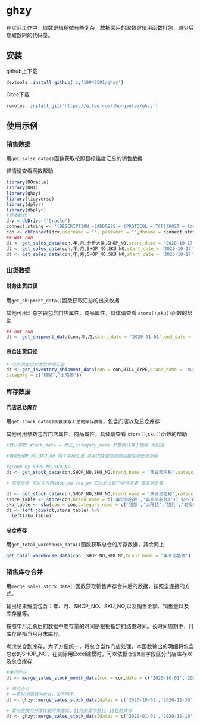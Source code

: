 # ghzy

在实际工作中，取数逻辑稍微有些复杂，故把常用的取数逻辑用函数打包，减少后期取数时的代码量。



## 安装

github上下载

```R
devtools::install_github('zyf19940501/ghzy')
```

Gitee下载

```R
remotes::install_git('https://gitee.com/zhongyufei/ghzy')
```



## 使用示例



### 销售数据

用`get_salse_data()`函数获取按照目标维度汇总的销售数据

详情请查看函数帮助

```R
library(ROracle)
library(DBI)
library(ghzy)
library(tidyverse)
library(dplyr)
library(dbplyr)
#连接数仓
drv <-dbDriver("Oracle")
connect.string <- '(DESCRIPTION =(ADDRESS = (PROTOCOL = TCP)(HOST = localhost)(PORT = 1521))(CONNECT_DATA = (SERVER = DEDICATED)(SERVICE_NAME = ghbi) ))'
con <- dbConnect(drv,username = "", password = "",dbname = connect.string)
## Not run
dt <- get_sales_data(con,年,月,分析大类,SHOP_NO,start_date = '2020-10-17',end_date = '2020-11-16',brand_name = '事业部名称',category_name = c('镜架','太阳镜'))
dt <- get_sales_data(con,年,月,SHOP_NO,SKU_NO,start_date = '2020-10-17',end_date = '2020-11-16',brand_name = '事业部名称1'，area_name = "华东")
dt <- get_sales_data(con,年,月,SHOP_NO,SKU_NO,start_date = '2020-10-17',end_date = '2020-11-16',brand_name = '事业部名称1',channel_type = "直营")
```



### 出货数据

#### 财务出货口径

用`get_shipment_data()`函数获取汇总的出货数据

其他可用汇总字段包含门店属性、商品属性，具体请查看 `store()`,`sku()`函数的帮助

```R
## not run
dt <- get_shipment_data(con,年,月,start_date = '2020-01-01',end_date = '2020-10-25',brand_name = '事业部名称')
```

#### 总仓出货口径

```R
# 可以添加出货类型字段汇总
dt <- get_inventory_shipment_data(con = con,BILL_TYPE,brand_name = 'mujosh',start_date = '2020-10-10',end_date = '2020-10-31',
category = c("镜架","太阳镜"))
```



### 库存数据

#### 门店总仓库存

用`get_stock_data()函数获取汇总的库存数据`，包含门店以及总仓库存

其他可用参数包含门店属性、商品属性，具体请查看 `store()`,`sku()`函数的帮助

```R
#默认参数 stock_date = 昨天,category_name 参数默认等于镜架 太阳镜

#按照SHOP_NO,SKU_NO 两个字段汇总 其余门店属性或商品属性可任意添加

#group by SHOP_NO,SKU_NO
dt <- get_stock_data(con,SHOP_NO,SKU_NO,brand_name = '事业部名称',category_name = c('镜架','太阳镜','镜片','老视成镜','防蓝光镜','隐形眼镜','周边商品','物料'))

# 完整信息 可以先按照shop_no sku_no 汇总后关联门店信息表 商品信息表

dt <- get_stock_data(con,SHOP_NO,SKU_NO,brand_name = '事业部名称',category_name = c('镜架','太阳镜','镜片','老视成镜','防蓝光镜','隐形眼镜','周边商品','物料'))
store_table <- store(con,brand_name = c('事业部名称','事业部名称1')) %>% collect()
sku_table <- sku(con = con,category_name = c('镜架','太阳镜','镜片','老视成镜','防蓝光镜','隐形眼镜','周边商品','物料')) %>% collect()
dt <- left_join(dt,store_table) %>% 
  left(sku_table)
```

#### 总仓库存

用`get_total_warehouse_data()`函数获取总仓的库存数据，其余同上

``` R
get_total_warehouse_data(con ,SHOP_NO,SKU_NO,brand_name = '事业部名称')
```


### 销售库存合并

用`merge_sales_stock_date()`函数获取销售库存合并后的数据，按照全连接的方式。

输出结果维度包含：年、月、SHOP_NO、SKU_NO,以及销售金额、销售量以及库存量等。

按照年月汇总后的数据中库存量的时间是根据指定的结束时间。长时间周期中，月库存是指当月月末库存。

考虑总仓到库存，为了方便统一，将总仓当作门店处理，本函数输出的明细将包含总仓的SHOP_NO，在实际用Excel建模时，可以依据`仓位类型`字段区分门店库存以及总仓库存.

``` R
#单月合并
dt <- merge_sales_stock_month_data(con = con,date = c('2020-10-01','2020-10-30'),brand_name = '事业部名称')

# 跨月合并
# 一定时间周期内合并，如下所示：
dt <- ghzy::merge_sales_stock_data(dates = c('2020-10-01','2020-11-30'),con = con, brand_name = '事业部名称')

# 其他完整月份库存是月末库存，11月的库存是11-10日的库存
dt <- ghzy::merge_sales_stock_data(dates = c('2020-01-01','2020-11-10'),con = con, brand_name = '事业部名称')
```